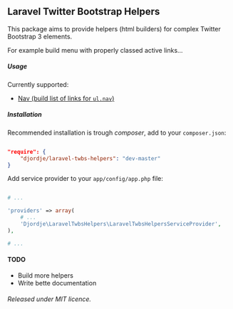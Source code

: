 ## Laravel Twitter Bootstrap Helpers

This package aims to provide helpers (html builders) for complex Twitter Bootstrap 3 elements.

For example build menu with properly classed active links...

##### Usage

Currently supported:

* [Nav (build list of links for `ul.nav`)](https://github.com/djordje/laravel-twbs-helpers/blob/master/docs/NavbarNav.md)

##### Installation

Recommended installation is trough *composer*, add to your `composer.json`:

```json

"require": {
	"djordje/laravel-twbs-helpers": "dev-master"
}

```

Add service provider to your `app/config/app.php` file:

```php

# ...

'providers' => array(
    # ...
    'Djordje\LaravelTwbsHelpers\LaravelTwbsHelpersServiceProvider',
),

# ...

```

#### TODO

* Build more helpers
* Write bette documentation

###### Released under MIT licence.